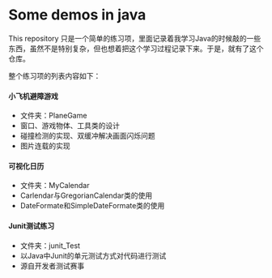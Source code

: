 # Some demos in java
This repository 只是一个简单的练习项，里面记录着我学习Java的时候敲的一些东西，虽然不是特别复杂，但也想着把这个学习过程记录下来。于是，就有了这个仓库。

整个练习项的列表内容如下：
#### 小飞机避障游戏
- 文件夹：PlaneGame
- 窗口、游戏物体、工具类的设计
- 碰撞检测的实现、双缓冲解决画面闪烁问题
- 图片连载的实现

#### 可视化日历
- 文件夹：MyCalendar
- Carlendar与GregorianCalendar类的使用
- DateFormate和SimpleDateFormate类的使用

#### Junit测试练习
- 文件夹：junit_Test
- 以Java中Junit的单元测试方式对代码进行测试
- 源自开发者测试赛事

